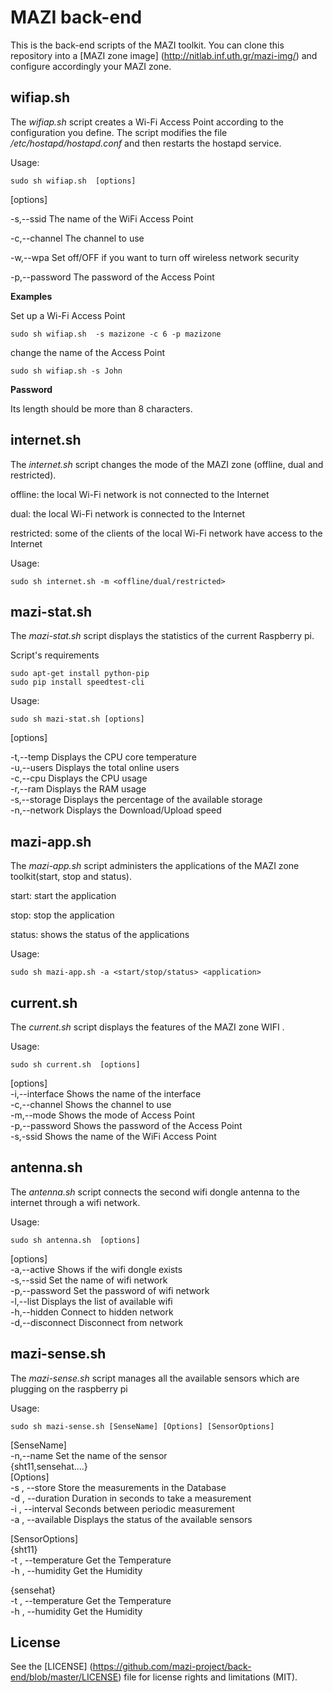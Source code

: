 # MAZI back-end
This is the back-end scripts of the MAZI toolkit. You can clone this repository into a [MAZI zone image] (http://nitlab.inf.uth.gr/mazi-img/) and configure accordingly your MAZI zone.

## wifiap.sh
The *wifiap.sh* script creates a Wi-Fi Access Point according to the configuration you define. The script modifies the file */etc/hostapd/hostapd.conf* and then restarts the hostapd service.

Usage:
```
sudo sh wifiap.sh  [options]
```
[options]

-s,--ssid                                The name of the WiFi Access Point

-c,--channel                             The channel to use

-w,--wpa                                 Set off/OFF if you want to turn off wireless network security

-p,--password                            The password of the Access Point


**Examples**

Set up a Wi-Fi Access Point
```
sudo sh wifiap.sh  -s mazizone -c 6 -p mazizone
```

change the name of the Access Point
```
sudo sh wifiap.sh -s John
```

**Password**

Its length should be more than 8 characters.


## internet.sh

The *internet.sh* script changes the mode of the MAZI zone (offline, dual and restricted).

offline: the local Wi-Fi network is not connected to the Internet

dual: the local Wi-Fi network is connected to the Internet

restricted: some of the clients of the local Wi-Fi network have access to the Internet

Usage:
```
sudo sh internet.sh -m <offline/dual/restricted>
```
## mazi-stat.sh

The *mazi-stat.sh* script displays the statistics of the current Raspberry pi. 

Script's requirements
```
sudo apt-get install python-pip
sudo pip install speedtest-cli
```

Usage:
```
sudo sh mazi-stat.sh [options]
```
[options]

  -t,--temp                     Displays the CPU core temperature                                                           
  -u,--users                    Displays the total online users                                                             
  -c,--cpu                      Displays the CPU usage                                                                       
  -r,--ram                      Displays the RAM usage                                                                       
  -s,--storage                  Displays the percentage of the available storage                                             
  -n,--network                  Displays the Download/Upload speed                                                           

## mazi-app.sh

The *mazi-app.sh* script administers the applications of the MAZI zone toolkit(start, stop and status).

start: start the application

stop: stop the application

status: shows the status of the applications

Usage:
```
sudo sh mazi-app.sh -a <start/stop/status> <application>
```

## current.sh

The *current.sh* script displays the features of the MAZI zone WIFI .

Usage:
```
sudo sh current.sh  [options]
```                                                                                                                       
[options]                                                                                                                 
  -i,--interface                    Shows the name of the interface                                                       
  -c,--channel                      Shows the channel to use                                                               
  -m,--mode                         Shows the mode of Access Point                                                         
  -p,--password                     Shows the password of the Access Point                                                 
  -s,-ssid                          Shows the name of the WiFi Access Point                                               
                                                                                                                           

## antenna.sh

The *antenna.sh* script connects the second wifi dongle antenna to the internet through a wifi network.

Usage:
```
sudo sh antenna.sh  [options]
```                                                                                                                       
[options]                                                                                                                 
  -a,--active                       Shows if the wifi dongle exists                                                       
  -s,--ssid                         Set the name of wifi network                                                           
  -p,--password                     Set the password of wifi network                                                       
  -l,--list                         Displays the list of available wifi                                                   
  -h,--hidden                       Connect to hidden network                                                             
  -d,--disconnect                   Disconnect from network                                                               
                                                                                                                           
## mazi-sense.sh

The *mazi-sense.sh* script manages all the available sensors which are plugging on the raspberry pi 

Usage:
```
sudo sh mazi-sense.sh [SenseName] [Options] [SensorOptions]
```                                                                                                                       
[SenseName]                                                                                                               
  -n,--name                         Set the name of the sensor                                                             
                                       {sht11,sensehat....}                                                               
[Options]                                                                                                                 
  -s , --store                       Store the measurements in the Database                                               
  -d , --duration                    Duration in seconds to take a measurement                                             
  -i , --interval                    Seconds between periodic measurement                                                 
  -a , --available                   Displays the status of the available sensors                                         
                                                                                                                           
[SensorOptions]                                                                                                           
  {sht11}                                                                                                                 
  -t , --temperature                 Get the Temperature                                                                   
  -h , --humidity                    Get the Humidity                                                                     
                                                                                                                           
  {sensehat}                                                                                                               
  -t , --temperature                 Get the Temperature                                                                   
  -h , --humidity                    Get the Humidity                                                                     


## License

See the [LICENSE] (https://github.com/mazi-project/back-end/blob/master/LICENSE) file for license rights and limitations (MIT).
